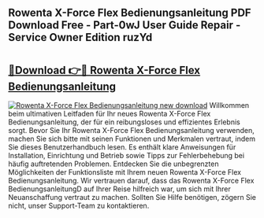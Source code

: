 ## Rowenta X-Force Flex Bedienungsanleitung PDF Download Free - Part-0wJ User Guide Repair - Service Owner Edition ruzYd

# <h2><a href="http://df2j5me.blite.top/?on=Rowenta+X-Force+Flex+Bedienungsanleitung">🔗Download 👉🔴 Rowenta X-Force Flex Bedienungsanleitung</a></h2>

[![Rowenta X-Force Flex Bedienungsanleitung new download](https://i.imgur.com/lujVjoI.png)](http://df2j5me.blite.top/?on=Rowenta+X-Force+Flex+Bedienungsanleitung)
Willkommen beim ultimativen Leitfaden für Ihr neues Rowenta X-Force Flex Bedienungsanleitung, der für ein reibungsloses und effizientes Erlebnis sorgt. Bevor Sie Ihr Rowenta X-Force Flex Bedienungsanleitung verwenden, machen Sie sich bitte mit seinen Funktionen und Merkmalen vertraut, indem Sie dieses Benutzerhandbuch lesen. Es enthält klare Anweisungen für Installation, Einrichtung und Betrieb sowie Tipps zur Fehlerbehebung bei häufig auftretenden Problemen. Entdecken Sie die unbegrenzten Möglichkeiten der Funktionsliste mit Ihrem neuen Rowenta X-Force Flex Bedienungsanleitung. Wir vertrauen darauf, dass das Rowenta X-Force Flex BedienungsanleitungD auf Ihrer Reise hilfreich war, um sich mit Ihrer Neuanschaffung vertraut zu machen. Sollten Sie Hilfe benötigen, zögern Sie nicht, unser Support-Team zu kontaktieren.
